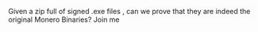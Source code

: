 Given a zip full of signed .exe files , can we prove that they are indeed the original Monero Binaries? Join me

